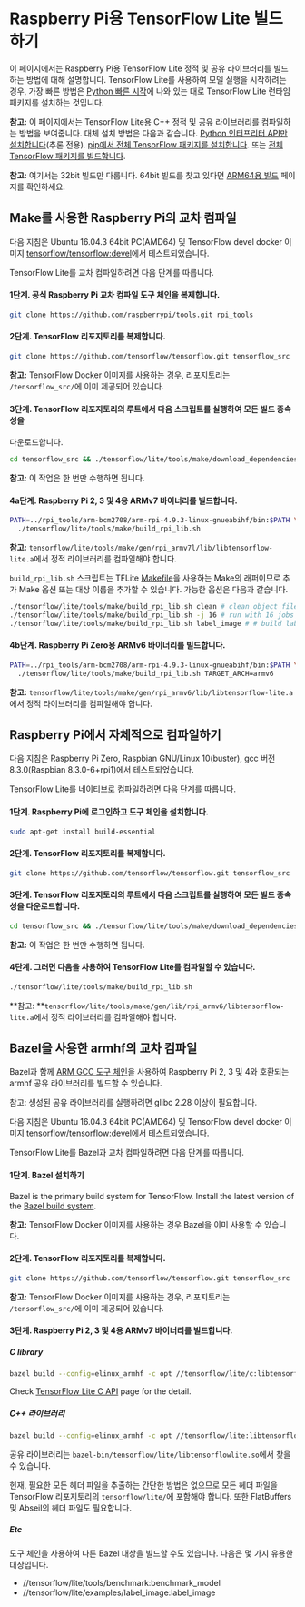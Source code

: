 # Raspberry Pi용 TensorFlow Lite 빌드하기

이 페이지에서는 Raspberry Pi용 TensorFlow Lite 정적 및 공유 라이브러리를 빌드하는 방법에 대해 설명합니다. TensorFlow Lite를 사용하여 모델 실행을 시작하려는 경우, 가장 빠른 방법은 [Python 빠른 시작](python.md)에 나와 있는 대로 TensorFlow Lite 런타임 패키지를 설치하는 것입니다.

**참고:** 이 페이지에서는 TensorFlow Lite용 C++ 정적 및 공유 라이브러리를 컴파일하는 방법을 보여줍니다. 대체 설치 방법은 다음과 같습니다. [Python 인터프리터 API만 설치합니다](python.md)(추론 전용). [pip에서 전체 TensorFlow 패키지를 설치합니다](https://www.tensorflow.org/install/pip). 또는 [전체 TensorFlow 패키지를 빌드합니다](https://www.tensorflow.org/install/source_rpi).

**참고:** 여기서는 32bit 빌드만 다룹니다. 64bit 빌드를 찾고 있다면 [ARM64용 빌드](build_arm64.md) 페이지를 확인하세요.

## Make를 사용한 Raspberry Pi의 교차 컴파일

다음 지침은 Ubuntu 16.04.3 64bit PC(AMD64) 및 TensorFlow devel docker 이미지 [tensorflow/tensorflow:devel](https://hub.docker.com/r/tensorflow/tensorflow/tags/)에서 테스트되었습니다.

TensorFlow Lite를 교차 컴파일하려면 다음 단계를 따릅니다.

#### 1단계. 공식 Raspberry Pi 교차 컴파일 도구 체인을 복제합니다.

```sh
git clone https://github.com/raspberrypi/tools.git rpi_tools
```

#### 2단계. TensorFlow 리포지토리를 복제합니다.

```sh
git clone https://github.com/tensorflow/tensorflow.git tensorflow_src
```

**참고:** TensorFlow Docker 이미지를 사용하는 경우, 리포지토리는 `/tensorflow_src/`에 이미 제공되어 있습니다.

#### 3단계. TensorFlow 리포지토리의 루트에서 다음 스크립트를 실행하여 모든 빌드 종속성을

다운로드합니다.

```sh
cd tensorflow_src && ./tensorflow/lite/tools/make/download_dependencies.sh
```

**참고:** 이 작업은 한 번만 수행하면 됩니다.

#### 4a단계. Raspberry Pi 2, 3 및 4용 ARMv7 바이너리를 빌드합니다.

```sh
PATH=../rpi_tools/arm-bcm2708/arm-rpi-4.9.3-linux-gnueabihf/bin:$PATH \
  ./tensorflow/lite/tools/make/build_rpi_lib.sh
```

**참고:** `tensorflow/lite/tools/make/gen/rpi_armv7l/lib/libtensorflow-lite.a`에서 정적 라이브러리를 컴파일해야 합니다.

`build_rpi_lib.sh` 스크립트는 TFLite [Makefile](https://github.com/tensorflow/tensorflow/blob/master/tensorflow/lite/tools/make/Makefile)을 사용하는 Make의 래퍼이므로 추가 Make 옵션 또는 대상 이름을 추가할 수 있습니다. 가능한 옵션은 다음과 같습니다.

```sh
./tensorflow/lite/tools/make/build_rpi_lib.sh clean # clean object files
./tensorflow/lite/tools/make/build_rpi_lib.sh -j 16 # run with 16 jobs to leverage more CPU cores
./tensorflow/lite/tools/make/build_rpi_lib.sh label_image # # build label_image binary
```

#### 4b단계. Raspberry Pi Zero용 ARMv6 바이너리를 빌드합니다.

```sh
PATH=../rpi_tools/arm-bcm2708/arm-rpi-4.9.3-linux-gnueabihf/bin:$PATH \
  ./tensorflow/lite/tools/make/build_rpi_lib.sh TARGET_ARCH=armv6
```

**참고:** `tensorflow/lite/tools/make/gen/rpi_armv6/lib/libtensorflow-lite.a`에서 정적 라이브러리를 컴파일해야 합니다.

## Raspberry Pi에서 자체적으로 컴파일하기

다음 지침은 Raspberry Pi Zero, Raspbian GNU/Linux 10(buster), gcc 버전 8.3.0(Raspbian 8.3.0-6+rpi1)에서 테스트되었습니다.

TensorFlow Lite를 네이티브로 컴파일하려면 다음 단계를 따릅니다.

#### 1단계. Raspberry Pi에 로그인하고 도구 체인을 설치합니다.

```sh
sudo apt-get install build-essential
```

#### 2단계. TensorFlow 리포지토리를 복제합니다.

```sh
git clone https://github.com/tensorflow/tensorflow.git tensorflow_src
```

#### 3단계. TensorFlow 리포지토리의 루트에서 다음 스크립트를 실행하여 모든 빌드 종속성을 다운로드합니다.

```sh
cd tensorflow_src && ./tensorflow/lite/tools/make/download_dependencies.sh
```

**참고:** 이 작업은 한 번만 수행하면 됩니다.

#### 4단계. 그러면 다음을 사용하여 TensorFlow Lite를 컴파일할 수 있습니다.

```sh
./tensorflow/lite/tools/make/build_rpi_lib.sh
```

**참고: **`tensorflow/lite/tools/make/gen/lib/rpi_armv6/libtensorflow-lite.a`에서 정적 라이브러리를 컴파일해야 합니다.

## Bazel을 사용한 armhf의 교차 컴파일

Bazel과 함께 [ARM GCC 도구 체인](https://github.com/tensorflow/tensorflow/tree/master/third_party/toolchains/embedded/arm-linux)을 사용하여 Raspberry Pi 2, 3 및 4와 호환되는 armhf 공유 라이브러리를 빌드할 수 있습니다.

참고: 생성된 공유 라이브러리를 실행하려면 glibc 2.28 이상이 필요합니다.

다음 지침은 Ubuntu 16.04.3 64bit PC(AMD64) 및 TensorFlow devel docker 이미지 [tensorflow/tensorflow:devel](https://hub.docker.com/r/tensorflow/tensorflow/tags/)에서 테스트되었습니다.

TensorFlow Lite를 Bazel과 교차 컴파일하려면 다음 단계를 따릅니다.

#### 1단계. Bazel 설치하기

Bazel is the primary build system for TensorFlow. Install the latest version of the [Bazel build system](https://bazel.build/versions/master/docs/install.html).

**참고:** TensorFlow Docker 이미지를 사용하는 경우 Bazel을 이미 사용할 수 있습니다.

#### 2단계. TensorFlow 리포지토리를 복제합니다.

```sh
git clone https://github.com/tensorflow/tensorflow.git tensorflow_src
```

**참고:** TensorFlow Docker 이미지를 사용하는 경우, 리포지토리는 `/tensorflow_src/`에 이미 제공되어 있습니다.

#### 3단계. Raspberry Pi 2, 3 및 4용 ARMv7 바이너리를 빌드합니다.

##### C library

```bash
bazel build --config=elinux_armhf -c opt //tensorflow/lite/c:libtensorflowlite_c.so
```

Check [TensorFlow Lite C API](https://github.com/tensorflow/tensorflow/tree/master/tensorflow/lite/c) page for the detail.

##### C++ 라이브러리

```bash
bazel build --config=elinux_armhf -c opt //tensorflow/lite:libtensorflowlite.so
```

공유 라이브러리는 `bazel-bin/tensorflow/lite/libtensorflowlite.so`에서 찾을 수 있습니다.

현재, 필요한 모든 헤더 파일을 추출하는 간단한 방법은 없으므로 모든 헤더 파일을 TensorFlow 리포지토리의 <code>tensorflow/lite/</code>에 포함해야 합니다. 또한 <a>FlatBuffers</a> 및 <a>Abseil</a>의 헤더 파일도 필요합니다.

##### Etc

도구 체인을 사용하여 다른 Bazel 대상을 빌드할 수도 있습니다. 다음은 몇 가지 유용한 대상입니다.

- //tensorflow/lite/tools/benchmark:benchmark_model
- //tensorflow/lite/examples/label_image:label_image
